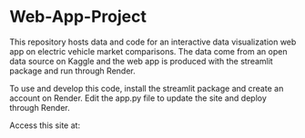 # Web-App-Project

This repository hosts data and code for an interactive data visualization
web app on electric vehicle market comparisons. The data come from an open
data source on Kaggle and the web app is produced with the streamlit package
and run through Render.

To use and develop this code, install the streamlit package and create an
account on Render. Edit the app.py file to update the site and deploy through
Render. 

Access this site at:


